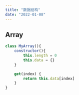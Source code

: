 ```yaml
---
title: "数据结构"
date: "2022-01-08"
---
```


## Array

```javascript
class MyArray(){
    constructor(){
        this.length = 0
        this.data = {}
    }

    get(index) {
        return this.data[index]
    }
}
```
